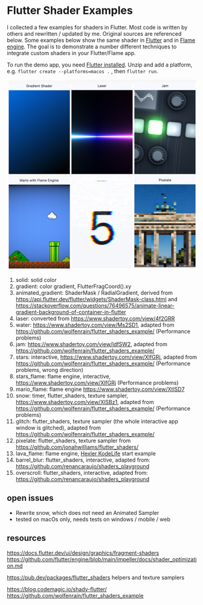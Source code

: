 # Flutter Shader Examples

I collected a few examples for shaders in Flutter. Most code is written by others and rewritten / updated by me. Original sources are referenced below. Some examples below show the same shader in [Flutter](https://flutter.dev/) and in [Flame engine](https://flame-engine.org/). The goal is to demonstrate a number different techniques to integrate custom shaders in your Flutter/Flame app.

To run the demo app, you need [Flutter installed](https://docs.flutter.dev/get-started/install). Unzip and add a platform, e.g. `flutter create --platforms=macos .` , then `flutter run`.

![examples](assets/github/collage.png)

1. solid: solid color
1. gradient: color gradient, FlutterFragCoord().xy
1. animated_gradient: ShaderMask / RadialGradient, derived from https://api.flutter.dev/flutter/widgets/ShaderMask-class.html and https://stackoverflow.com/questions/76496575/animate-linear-gradient-background-of-container-in-flutter
1. laser: converted from https://www.shadertoy.com/view/4f2GRR 
1. water: https://www.shadertoy.com/view/Ms2SD1, adapted from https://github.com/wolfenrain/flutter_shaders_example/ (Performance problems)
1. jam: https://www.shadertoy.com/view/ldfSW2, adapted from https://github.com/wolfenrain/flutter_shaders_example/ 
1. stars: interactive, https://www.shadertoy.com/view/XlfGRj, adapted from https://github.com/wolfenrain/flutter_shaders_example/ (Performance problems, wrong direction)
1. stars_flame: flame engine, interactive, https://www.shadertoy.com/view/XlfGRj (Performance problems)
1. mario_flame: flame engine https://www.shadertoy.com/view/XtlSD7 
1. snow: timer, flutter_shaders, texture sampler, https://www.shadertoy.com/view/XlSBz1, adapted from https://github.com/wolfenrain/flutter_shaders_example/ (Performance problems)
1. glitch: flutter_shaders, texture sampler (the whole interactive app window is glitched), adapted from https://github.com/wolfenrain/flutter_shaders_example/
1. pixelate: flutter_shaders, texture sampler from https://github.com/jonahwilliams/flutter_shaders/
1. lava_flame: flame engine, [Hexler KodeLife](https://hexler.net/kodelife) start example
1. barrel_blur: flutter_shaders, interactive, adapted from: https://github.com/renancaraujo/shaders_playground 
1. overscroll: flutter_shaders, interactive, adapted from: https://github.com/renancaraujo/shaders_playground 

## open issues

* Rewrite snow, which does not need an Animated Sampler 
* tested on macOs only, needs tests on windows / mobile / web

## resources

https://docs.flutter.dev/ui/design/graphics/fragment-shaders    
https://github.com/flutter/engine/blob/main/impeller/docs/shader_optimization.md  

https://pub.dev/packages/flutter_shaders helpers and texture samplers    

https://blog.codemagic.io/shady-flutter/    
https://github.com/wolfenrain/flutter_shaders_example     

